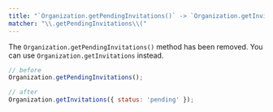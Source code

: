 ```yaml
---
title: "`Organization.getPendingInvitations()` -> `Organization.getInvitations({ status: 'pending' })`"
matcher: "\\.getPendingInvitations\\("
---
```


The `Organization.getPendingInvitations()` method has been removed. You can use `Organization.getInvitations` instead.

```js
// before
Organization.getPendingInvitations();

// after
Organization.getInvitations({ status: 'pending' });
```
